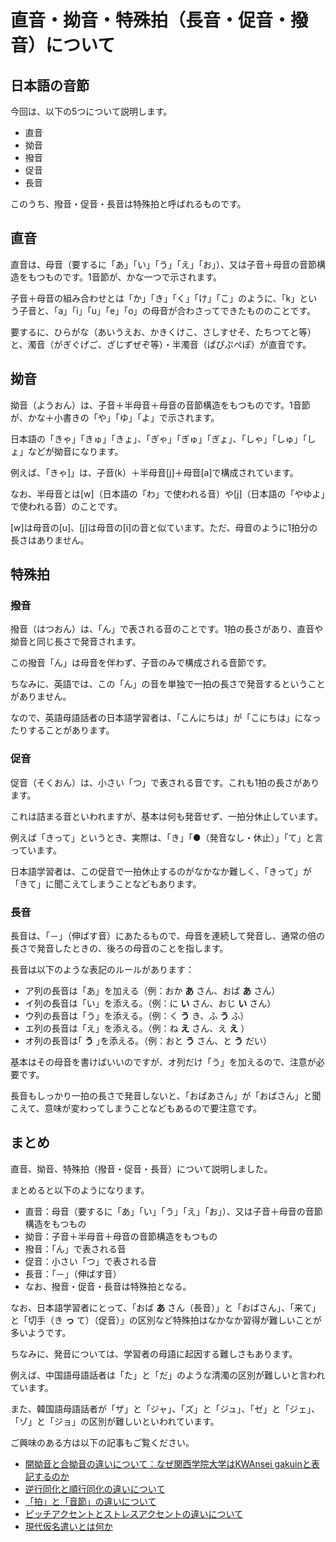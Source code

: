# 直音・拗音・特殊拍（長音・促音・撥音）について

## 日本語の音節

今回は、以下の5つについて説明します。

  * 直音
  * 拗音
  * 撥音
  * 促音
  * 長音

このうち、撥音・促音・長音は特殊拍と呼ばれるものです。

## 直音

直音は、母音（要するに「あ」「い」「う」「え」「お」）、又は子音＋母音の音節構造をもつものです。1音節が、かな一つで示されます。

子音＋母音の組み合わせとは「か」「き」「く」「け」「こ」のように、「k」という子音と、「a」「i」「u」「e」「o」の母音が合わさってできたもののことです。

要するに、ひらがな（あいうえお、かきくけこ、さしすせそ、たちつてと等）と、濁音（がぎぐげご、ざじずぜぞ等）・半濁音（ぱぴぷぺぽ）が直音です。

## 拗音

拗音（ようおん）は、子音＋半母音＋母音の音節構造をもつものです。1音節が、かな＋小書きの「や」「ゆ」「よ」で示されます。

日本語の「きゃ」「きゅ」「きょ」、「ぎゃ」「ぎゅ」「ぎょ」、「しゃ」「しゅ」「しょ」などが拗音になります。

例えば、「きゃ]」は、子音(k）＋半母音[j]＋母音[a]で構成されています。

なお、半母音とは[w]（日本語の「わ」で使われる音）や[j]（日本語の「やゆよ」で使われる音）のことです。

[w]は母音の[u]、[j]は母音の[i]の音と似ています。ただ、母音のように1拍分の長さはありません。

## 特殊拍

### 撥音

撥音（はつおん）は、「ん」で表される音のことです。1拍の長さがあり、直音や拗音と同じ長さで発音されます。

この撥音「ん」は母音を伴わず、子音のみで構成される音節です。

ちなみに、英語では、この「ん」の音を単独で一拍の長さで発音するということがありません。

なので、英語母語話者の日本語学習者は、「こんにちは」が「こにちは」になったりすることがあります。

### 促音

促音（そくおん）は、小さい「つ」で表される音です。これも1拍の長さがあります。

これは詰まる音といわれますが、基本は何も発音せず、一拍分休止しています。

例えば「きって」というとき、実際は、「き」「●（発音なし・休止）」「て」と言っています。

日本語学習者は、この促音で一拍休止するのがなかなか難しく、「きって」が「きて」に聞こえてしまうことなどもあります。

### 長音

長音は、「－」（伸ばす音）にあたるもので、母音を連続して発音し、通常の倍の長さで発音したときの、後ろの母音のことを指します。

長音は以下のような表記のルールがあります：

  * ア列の長音は「あ」を加える（例：おか **あ** さん、おば **あ** さん）
  * イ列の長音は「い」を添える。（例：に **い** さん、おじ **い** さん）
  * ウ列の長音は「う」を添える。（例：く **う** き、ふ **う** ふ）
  * エ列の長音は「え」を添える。（例：ね **え** さん、え **え** ）
  * オ列の長音は｢ **う** ｣を添える。（例：おと **う** さん、と **う** だい）

基本はその母音を書けばいいのですが、オ列だけ「う」を加えるので、注意が必要です。

長音もしっかり一拍の長さで発音しないと、「おばあさん」が「おばさん」と聞こえて、意味が変わってしまうことなどもあるので要注意です。

## まとめ

直音、拗音、特殊拍（撥音・促音・長音）について説明しました。

まとめると以下のようになります。

  * 直音：母音（要するに「あ」「い」「う」「え」「お」）、又は子音＋母音の音節構造をもつもの
  * 拗音：子音＋半母音＋母音の音節構造をもつもの
  * 撥音：「ん」で表される音
  * 促音：小さい「つ」で表される音
  * 長音：「－」（伸ばす音）
  * なお、撥音・促音・長音は特殊拍となる。

なお、日本語学習者にとって、「おば **あ** さん（長音）」と「おばさん」、「来て」と「切手（き **っ**
て）（促音）」の区別など特殊拍はなかなか習得が難しいことが多いようです。

ちなみに、発音については、学習者の母語に起因する難しさもあります。

例えば、中国語母語話者は「た」と「だ」のような清濁の区別が難しいと言われています。

また、韓国語母語話者が「ザ」と「ジャ」、「ズ」と「ジュ」、「ゼ」と「ジェ」、「ゾ」と「ジョ」の区別が難しいといわれています。

ご興味のある方は以下の記事もご覧ください。

  * [開拗音と合拗音の違いについて：なぜ関西学院大学はKWAnsei gakuinと表記するのか](https://www.nihongo-appliedlinguistics.net/wp/archives/10442)
  * [逆行同化と順行同化の違いについて](https://www.nihongo-appliedlinguistics.net/wp/archives/9719)
  * [「拍」と「音節」の違いについて](https://www.nihongo-appliedlinguistics.net/wp/archives/4521)
  * [ピッチアクセントとストレスアクセントの違いについて](https://www.nihongo-appliedlinguistics.net/wp/archives/9553)
  * [現代仮名遣いとは何か](https://www.nihongo-appliedlinguistics.net/wp/archives/7977)
